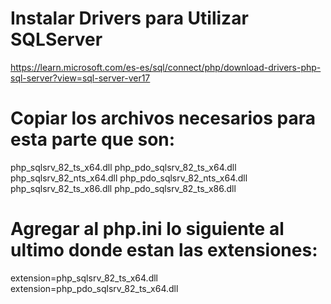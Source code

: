 # Instalar Drivers para Utilizar SQLServer

https://learn.microsoft.com/es-es/sql/connect/php/download-drivers-php-sql-server?view=sql-server-ver17

# Copiar los archivos necesarios para esta parte que son:

php_sqlsrv_82_ts_x64.dll
php_pdo_sqlsrv_82_ts_x64.dll
php_sqlsrv_82_nts_x64.dll
php_pdo_sqlsrv_82_nts_x64.dll
php_sqlsrv_82_ts_x86.dll
php_pdo_sqlsrv_82_ts_x86.dll

# Agregar al php.ini lo siguiente al ultimo donde estan las extensiones:

extension=php_sqlsrv_82_ts_x64.dll
extension=php_pdo_sqlsrv_82_ts_x64.dll
